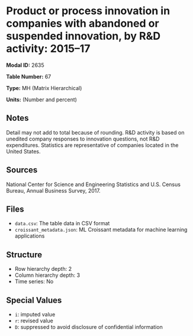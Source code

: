 # Product or process innovation in companies with abandoned or suspended innovation, by R&D activity: 2015&#8211;17

**Modal ID:** 2635

**Table Number:** 67

**Type:** MH (Matrix Hierarchical)

**Units:** (Number and percent)

## Notes

Detail may not add to total because of rounding. R&D activity is based on unedited company responses to innovation questions, not R&D expenditures. Statistics are representative of companies located in the United States.

## Sources

National Center for Science and Engineering Statistics and U.S. Census Bureau, Annual Business Survey, 2017.

## Files

- `data.csv`: The table data in CSV format
- `croissant_metadata.json`: ML Croissant metadata for machine learning applications

## Structure

- Row hierarchy depth: 2
- Column hierarchy depth: 3
- Time series: No

## Special Values

- `i`: imputed value
- `r`: revised value
- `D`: suppressed to avoid disclosure of confidential information
